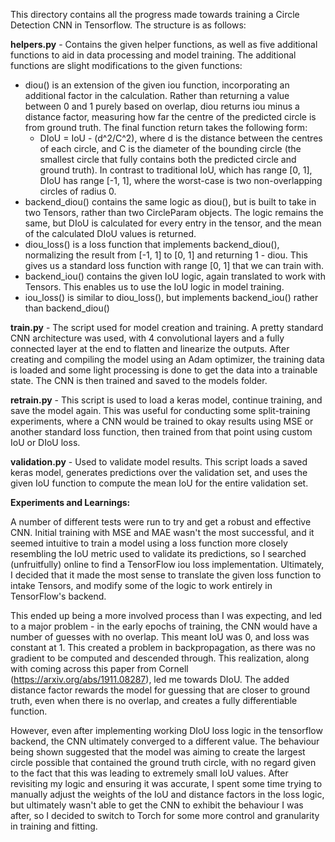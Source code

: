 This directory contains all the progress made towards training a Circle Detection CNN in Tensorflow. The structure is as follows:

**helpers.py** - Contains the given helper functions, as well as five additional functions to aid in data processing and model training. The additional functions are slight modifications to the given functions:
- diou() is an extension of the given iou function, incorporating an additional factor in the calculation. Rather than returning a value between 0 and 1 purely based on overlap, diou returns iou minus a distance factor, measuring how far the centre of the predicted circle is from ground truth. The final function return takes the following form:
    - DIoU = IoU - (d^2/C^2), where d is the distance between the centres of each circle, and C is the diameter of the bounding circle (the smallest circle that fully contains both the predicted circle and ground truth). In contrast to traditional IoU, which has range [0, 1], DIoU has range [-1, 1], where the worst-case is two non-overlapping circles of radius 0.
- backend_diou() contains the same logic as diou(), but is built to take in two Tensors, rather than two CircleParam objects. The logic remains the same, but DIoU is calculated for every entry in the tensor, and the mean of the calculated DIoU values is returned.
- diou_loss() is a loss function that implements backend_diou(), normalizing the result from [-1, 1] to [0, 1] and returning 1 - diou. This gives us a standard loss function with range [0, 1] that we can train with.
- backend_iou() contains the given IoU logic, again translated to work with Tensors. This enables us to use the IoU logic in model training.
- iou_loss() is similar to diou_loss(), but implements backend_iou() rather than backend_diou()


**train.py** - The script used for model creation and training. A pretty standard CNN architecture was used, with 4 convolutional layers and a fully connected layer at the end to flatten and linearize the outputs. After creating and compiling the model using an Adam optimizer, the training data is loaded and some light processing is done to get the data into a trainable state. The CNN is then trained and saved to the models folder.

**retrain.py** - This script is used to load a keras model, continue training, and save the model again. This was useful for conducting some split-training experiments, where a CNN would be trained to okay results using MSE or another standard loss function, then trained from that point using custom IoU or DIoU loss.

**validation.py** - Used to validate model results. This script loads a saved keras model, generates predictions over the validation set, and uses the given IoU function to compute the mean IoU for the entire validation set. 


**Experiments and Learnings:**

A number of different tests were run to try and get a robust and effective CNN. Initial training with MSE and MAE wasn't the most successful, and it seemed intuitive to train a model using a loss function more closely resembling the IoU metric used to validate its predictions, so I searched (unfruitfully) online to find a TensorFlow iou loss implementation. Ultimately, I decided that it made the most sense to translate the given loss function to intake Tensors, and modify some of the logic to work entirely in TensorFlow's backend. 

This ended up being a more involved process than I was expecting, and led to a major problem - in the early epochs of training, the CNN would have a number of guesses with no overlap. This meant IoU was 0, and loss was constant at 1. This created a problem in backpropagation, as there was no gradient to be computed and descended through. This realization, along with coming across this paper from Cornell (https://arxiv.org/abs/1911.08287), led me towards DIoU. The added distance factor rewards the model for guessing that are closer to ground truth, even when there is no overlap, and creates a fully differentiable function.

However, even after implementing working DIoU loss logic in the tensorflow backend, the CNN ultimately converged to a different value. The behaviour being shown suggested that the model was aiming to create the largest circle possible that contained the ground truth circle, with no regard given to the fact that this was leading to extremely small IoU values. After revisiting my logic and ensuring it was accurate, I spent some time trying to manually adjust the weights of the IoU and distance factors in the loss logic, but ultimately wasn't able to get the CNN to exhibit the behaviour I was after, so I decided to switch to Torch for some more control and granularity in training and fitting.